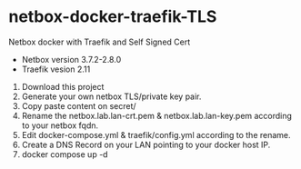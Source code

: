 # netbox-docker-traefik-TLS
Netbox docker with Traefik and Self Signed Cert

- Netbox version 3.7.2-2.8.0
- Traefik vesion 2.11

1. Download this project
2. Generate your own netbox TLS/private key pair.
3. Copy paste content on secret/
4. Rename the netbox.lab.lan-crt.pem & netbox.lab.lan-key.pem according to your netbox fqdn.
5. Edit docker-compose.yml & traefik/config.yml according to the rename.
7. Create a DNS Record on your LAN pointing to your docker host IP.
8. docker compose up -d
